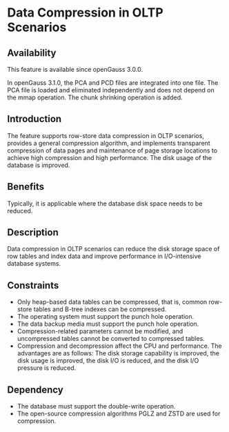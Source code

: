 # Data Compression in OLTP Scenarios<a name="EN-US_TOPIC_0000001265564497"></a>

## Availability<a name="section15406143204715"></a>

This feature is available since openGauss 3.0.0.

In openGauss 3.1.0, the PCA and PCD files are integrated into one file. The PCA file is loaded and eliminated independently and does not depend on the mmap operation. The chunk shrinking operation is added.

## Introduction<a name="section740615433477"></a>

The feature supports row-store data compression in OLTP scenarios, provides a general compression algorithm, and implements transparent compression of data pages and maintenance of page storage locations to achieve high compression and high performance. The disk usage of the database is improved.

## Benefits<a name="section1067215172372"></a>

Typically, it is applicable where the database disk space needs to be reduced.

## Description<a name="section1017916314374"></a>

Data compression in OLTP scenarios can reduce the disk storage space of row tables and index data and improve performance in I/O-intensive database systems.

## Constraints<a name="section1694165712371"></a>

- Only heap-based data tables can be compressed, that is, common row-store tables and B-tree indexes can be compressed.
- The operating system must support the punch hole operation.
- The data backup media must support the punch hole operation.
- Compression-related parameters cannot be modified, and uncompressed tables cannot be converted to compressed tables.
- Compression and decompression affect the CPU and performance. The advantages are as follows: The disk storage capability is improved, the disk usage is improved, the disk I/O is reduced, and the disk I/O pressure is reduced.

## Dependency

- The database must support the double-write operation.
- The open-source compression algorithms PGLZ and ZSTD are used for compression.
